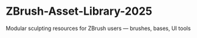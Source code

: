 # ZBrush-Asset-Library-2025
 Modular sculpting resources for ZBrush users — brushes, bases, UI tools
